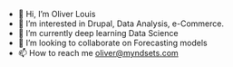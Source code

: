 - 👋 Hi, I’m Oliver Louis
- 👀 I’m interested in Drupal, Data Analysis, e-Commerce. 
- 🌱 I’m currently deep learning Data Science
- 💞️ I’m looking to collaborate on Forecasting models
- 📫 How to reach me oliver@myndsets.com

<!---
ollyness/ollyness is a ✨ special ✨ repository because its `README.md` (this file) appears on your GitHub profile.
You can click the Preview link to take a look at your changes.
--->

